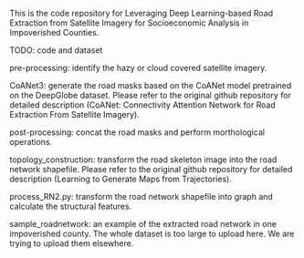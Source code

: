 This is the code repository for Leveraging Deep Learning-based Road Extraction from Satellite Imagery for Socioeconomic Analysis in Impoverished Counties. 

TODO: code and dataset

pre-processing: identify the hazy or cloud covered satellite imagery.

CoANet3: generate the road masks based on the CoANet model pretrained on the DeepGlobe dataset. Please refer to the original github repository for detailed description (CoANet: Connectivity Attention Network for Road Extraction From Satellite Imagery).

post-processing: concat the road masks and perform morthological operations.

topology_construction: transform the road skeleton image into the road network shapefile. Please refer to the original github repository for detailed description (Learning to Generate Maps from Trajectories).

process_RN2.py: transform the road network shapefile into graph and calculate the structural features.

sample_roadnetwork: an example of the extracted road network in one impoverished county. The whole dataset is too large to upload here. We are trying to upload them elsewhere.
